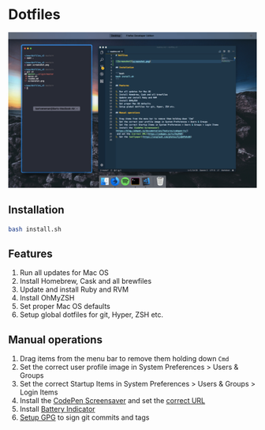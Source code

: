 # Dotfiles

![Screenshot](screenshot.png)

## Installation

```bash
bash install.sh
```

## Features

1. Run all updates for Mac OS
1. Install Homebrew, Cask and all brewfiles
1. Update and install Ruby and RVM
1. Install OhMyZSH
1. Set proper Mac OS defaults
1. Setup global dotfiles for git, Hyper, ZSH etc.

## Manual operations

1. Drag items from the menu bar to remove them holding down `Cmd`
1. Set the correct user profile image in System Preferences > Users & Groups
1. Set the correct Startup Items in System Preferences > Users & Groups > Login Items
1. Install the [CodePen Screensaver](https://blog.codepen.io/documentation/features/codepen-tv/)
 and set the [correct URL](https://codepen.io/tv/DojMdK)
1. Install [Battery Indicator](https://itunes.apple.com/no/app/battery-indicator/id1206020918?mt=12)
1. [Setup GPG](https://help.github.com/articles/signing-commits-with-gpg/) to sign git commits and tags
